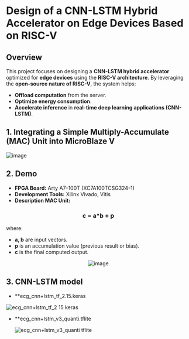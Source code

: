 # **Design of a CNN-LSTM Hybrid Accelerator on Edge Devices Based on RISC-V**

## **Overview**
This project focuses on designing a **CNN-LSTM hybrid accelerator** optimized for **edge devices** using the **RISC-V architecture**. By leveraging the **open-source nature of RISC-V**, the system helps:
- **Offload computation** from the server.
- **Optimize energy consumption**.
- **Accelerate inference** in **real-time deep learning applications (CNN-LSTM)**.

## 1. Integrating a Simple Multiply-Accumulate (MAC) Unit into MicroBlaze V 
![image](https://github.com/user-attachments/assets/c1691e26-5d3c-4568-8fee-087d25727425)

## 2. Demo 
- **FPGA Board:** Arty A7-100T (XC7A100TCSG324-1)
- **Development Tools:** Xilinx Vivado, Vitis
- **Description MAC Unit:**

<div align="center">


 ### **c = a*b + p**


</div>

where:
- **a, b** are input vectors.
- **p** is an accumulation value (previous result or bias).
- **c** is the final computed output.

<p align="center">
  <img src="https://github.com/user-attachments/assets/5789e8a6-2dac-4f60-a6fe-5b101b9c1565" alt="image">
 
</p>

## 3. CNN-LSTM model

- **ecg_cnn+lstm_tf_2.15.keras
  
 ![ecg_cnn+lstm_tf_2 15 keras](https://github.com/user-attachments/assets/905a0923-818d-41df-9b77-b231256eae39)

- **ecg_cnn+lstm_v3_quanti.tflite
  
  ![ecg_cnn+lstm_v3_quanti tflite](https://github.com/user-attachments/assets/e3068880-ec51-4593-a43e-ddcb5a150341)



